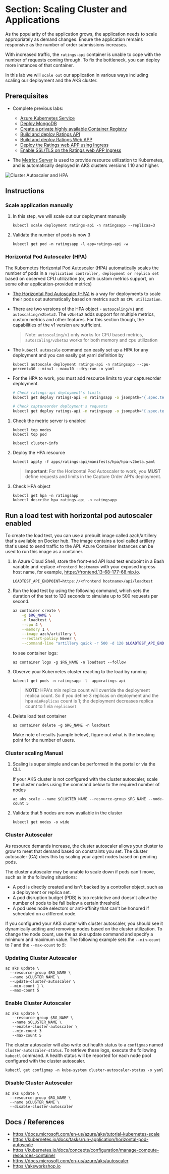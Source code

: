 Section: Scaling Cluster and Applications
==
As the popularity of the application grows, the application needs to scale appropriately as demand changes. Ensure the application remains responsive as the number of order submissions increases.

With increased traffic, the `ratings-api` container is unable to cope with the number of requests coming through. To fix the bottleneck, you can deploy more instances of that container.

In this lab we will `scale out` our application in various ways including scaling our deployment and the AKS cluster.

## Prerequisites
* Complete previous labs:
    * [Azure Kubernetes Service](../create-aks-cluster/README.md)
    * [Deploy MongoDB](../deploy-mongodb/README.md)
    * [Create a private highly available Container Registry](../azure-container-registry/README.md)
    * [Build and deploy Ratings API](labs/ratings-api/README.md)
    * [Build and deploy Ratings Web APP](/labs/ratings-web/README.md)
    * [Deploy the Ratings web APP using Ingress](/labs/ingress/README.md)
    * [Enable SSL/TLS on the Ratings web APP Ingress](/labs/tls-ingress/README.md)

* The [Metrics Server](https://github.com/kubernetes-incubator/metrics-server) is used to provide resource utilization to Kubernetes, and is automatically deployed in AKS clusters versions 1.10 and higher.

![Cluster Autoscaler and HPA](/labs/scaling/img/cluster-autoscaler.png "Cluster Autoscaler and HPA")

## Instructions

### Scale application manually

1. In this step, we will scale out our deployment manually

    ```
    kubectl scale deployment ratings-api -n ratingsapp --replicas=3
    ```

2. Validate the number of pods is now 3

    ```
    kubectl get pod -n ratingsapp -l app=ratings-api -w
    ```

### Horizontal Pod Autoscaler (HPA)

The Kubernetes Horizontal Pod Autoscaler (HPA) automatically scales the number of pods in a `replication controller, deployment or replica set` based on observed CPU utilization (or, with custom metrics support, on some other application-provided metrics)

* [The Horizontal Pod Autoscaler (HPA)](https://kubernetes.io/docs/tasks/run-application/horizontal-pod-autoscale/) is a way for deployments to scale their pods out automatically based on metrics such as `CPU utilization`.

* There are two versions of the HPA object - `autoscaling/v1` and `autoscaling/v2beta2`. The `v2beta2` adds support for multiple metrics, custom metrics and other features. For this section though, the capabilities of the v1 version are sufficient.

    > Note: `autoscaling/v1` only works for CPU based metrics, `autoscaling/v2beta2` works for both memory and cpu utilization

* The `kubectl autoscale` command can easily set up a HPA for any deployment and you can easily get yaml definition by

    ```
    kubectl autoscale deployment ratings-api -n ratingsapp --cpu-percent=30 --min=1 --max=10 --dry-run -o yaml
    ```
* For the HPA to work, you must add resource limits to your captureorder deployment.

    ```bash
    # Check ratings-api deployment's limits
    kubectl get deploy ratings-api -n ratingsapp -o jsonpath="{.spec.template.spec.containers[0].resources.limits}"

    # Check captureorder deployment's requests
    kubectl get deploy ratings-api -n ratingsapp -o jsonpath="{.spec.template.spec.containers[0].resources.requests}"
    ```

1. Check the metric server is enabled

    ```
    kubectl top nodes
    kubectl top pod

    kubectl cluster-info
    ```

2. Deploy the HPA resource

    ```
    kubectl apply -f apps/ratings-api/manifests/hpa/hpa-v2beta.yaml
    ```
    
    > **Important**: For the Horizontal Pod Autoscaler to work, you **MUST** define requests and limits in the Capture Order API’s deployment.

3. Check HPA object

    ```
    kubectl get hpa -n ratingsapp
    kubectl describe hpa ratings-api -n ratingsapp
    ```
## Run a load test with horizontal pod autoscaler enabled
To create the load test, you can use a prebuilt image called azch/artillery that's available on Docker hub. The image contains a tool called artillery that's used to send traffic to the API. Azure Container Instances can be used to run this image as a container.

1. In Azure Cloud Shell, store the front-end API load test endpoint in a Bash variable and replace `<frontend hostname>` with your exposed ingress host name, for example, https://frontend.13-68-177-68.nip.io.

    ```
    LOADTEST_API_ENDPOINT=https://<frontend hostname>/api/loadtest
    ```
2. Run the load test by using the following command, which sets the duration of the test to 120 seconds to simulate up to 500 requests per second.

    ```bash
    az container create \
        -g $RG_NAME \
        -n loadtest \
        --cpu 4 \
        --memory 1 \
        --image azch/artillery \
        --restart-policy Never \
        --command-line "artillery quick -r 500 -d 120 $LOADTEST_API_ENDPOINT"
    ```

    to see container logs:

    ```
    az container logs -g $RG_NAME -n loadtest --follow
    ```

3. Observe your Kubernetes cluster reacting to the load by running

    ```
    kubectl get pods -n ratingsapp -l  app=ratings-api
    ```

    > **NOTE:** HPA's min replica count will override the deployment replica count. So if you define 3 replicas on deployment and the hpa `minReplicas` count is 1; the deployment decreases replica count to 1 via `replicaset`

6. Delete load test container

    ```
    az container delete -g $RG_NAME -n loadtest
    ```
    Make note of results (sample below), figure out what is the breaking point for the number of users.

### Cluster scaling Manual

1. Scaling is super simple and can be performed in the portal or via the CLI. 

    If your AKS cluster is not configured with the cluster autoscaler, scale the cluster nodes using the command below to the required number of nodes

    ```
    az aks scale --name $CLUSTER_NAME --resource-group $RG_NAME --node-count 5
    ```

2. Validate that 5 nodes are now available in the cluster

    ```
    kubectl get nodes -o wide
    ```

### Cluster Autoscaler

As resource demands increase, the cluster autoscaler allows your cluster to grow to meet that demand based on constraints you set. The cluster autoscaler (CA) does this by scaling your agent nodes based on pending pods.

The cluster autoscaler may be unable to scale down if pods can't move, such as in the following situations:

 * A pod is directly created and isn't backed by a controller object, such as a deployment or replica set.
 * A pod disruption budget (PDB) is too restrictive and doesn't allow the number of pods to be fall below a certain threshold.
 * A pod uses node selectors or anti-affinity that can't be honored if scheduled on a different node.

 If you configured your AKS cluster with cluster autoscaler, you should see it dynamically adding and removing nodes based on the cluster utilization. To change the node count, use the az aks update command and specify a minimum and maximum value. The following example sets the `--min-count` to *1* and the `--max-count` to *5*:

### Updating Cluster Autoscaler

```
az aks update \
  --resource-group $RG_NAME \
  --name $CLUSTER_NAME \
  --update-cluster-autoscaler \
  --min-count 1 \
  --max-count 5
```

### Enable Cluster Autoscaler

```
az aks update \
   --resource-group $RG_NAME \
   --name $CLUSTER_NAME \
   --enable-cluster-autoscaler \
   --min-count 3
   --max-count 5
```

The cluster autoscaler will also write out health status to a `configmap` named `cluster-autoscaler-status`. To retrieve these logs, execute the following `kubectl` command. A health status will be reported for each node pool configured with the cluster autoscaler.

```
kubectl get configmap -n kube-system cluster-autoscaler-status -o yaml
```

### Disable Cluster Autoscaler

```
az aks update \
  --resource-group $RG_NAME \
  --name $CLUSTER_NAME \
  --disable-cluster-autoscaler
```

## Docs / References

* https://docs.microsoft.com/en-us/azure/aks/tutorial-kubernetes-scale
* https://kubernetes.io/docs/tasks/run-application/horizontal-pod-autoscale
* https://kubernetes.io/docs/concepts/configuration/manage-compute-resources-container
* https://docs.microsoft.com/en-us/azure/aks/autoscaler
* https://aksworkshop.io